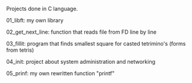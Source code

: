 Projects done in C language.

01_libft:         my own library

02_get_next_line: function that reads file from FD line by line

03_fillit:        program that finds smallest square for casted tetrimino's (forms from tetris)

04_init:          project about system administration and networking

05_prinf:         my own rewritten function "printf"

